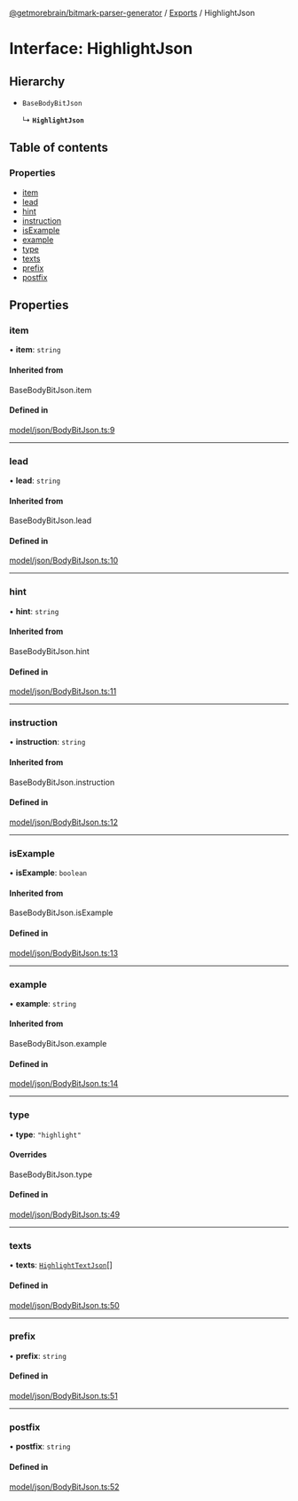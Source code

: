 [@getmorebrain/bitmark-parser-generator](../API.md) / [Exports](../modules.md) / HighlightJson

# Interface: HighlightJson

## Hierarchy

- `BaseBodyBitJson`

  ↳ **`HighlightJson`**

## Table of contents

### Properties

- [item](HighlightJson.md#item)
- [lead](HighlightJson.md#lead)
- [hint](HighlightJson.md#hint)
- [instruction](HighlightJson.md#instruction)
- [isExample](HighlightJson.md#isExample)
- [example](HighlightJson.md#example)
- [type](HighlightJson.md#type)
- [texts](HighlightJson.md#texts)
- [prefix](HighlightJson.md#prefix)
- [postfix](HighlightJson.md#postfix)

## Properties

### item

• **item**: `string`

#### Inherited from

BaseBodyBitJson.item

#### Defined in

[model/json/BodyBitJson.ts:9](https://github.com/getMoreBrain/bitmark-parser-generator/blob/9ddf9e2/src/model/json/BodyBitJson.ts#L9)

___

### lead

• **lead**: `string`

#### Inherited from

BaseBodyBitJson.lead

#### Defined in

[model/json/BodyBitJson.ts:10](https://github.com/getMoreBrain/bitmark-parser-generator/blob/9ddf9e2/src/model/json/BodyBitJson.ts#L10)

___

### hint

• **hint**: `string`

#### Inherited from

BaseBodyBitJson.hint

#### Defined in

[model/json/BodyBitJson.ts:11](https://github.com/getMoreBrain/bitmark-parser-generator/blob/9ddf9e2/src/model/json/BodyBitJson.ts#L11)

___

### instruction

• **instruction**: `string`

#### Inherited from

BaseBodyBitJson.instruction

#### Defined in

[model/json/BodyBitJson.ts:12](https://github.com/getMoreBrain/bitmark-parser-generator/blob/9ddf9e2/src/model/json/BodyBitJson.ts#L12)

___

### isExample

• **isExample**: `boolean`

#### Inherited from

BaseBodyBitJson.isExample

#### Defined in

[model/json/BodyBitJson.ts:13](https://github.com/getMoreBrain/bitmark-parser-generator/blob/9ddf9e2/src/model/json/BodyBitJson.ts#L13)

___

### example

• **example**: `string`

#### Inherited from

BaseBodyBitJson.example

#### Defined in

[model/json/BodyBitJson.ts:14](https://github.com/getMoreBrain/bitmark-parser-generator/blob/9ddf9e2/src/model/json/BodyBitJson.ts#L14)

___

### type

• **type**: ``"highlight"``

#### Overrides

BaseBodyBitJson.type

#### Defined in

[model/json/BodyBitJson.ts:49](https://github.com/getMoreBrain/bitmark-parser-generator/blob/9ddf9e2/src/model/json/BodyBitJson.ts#L49)

___

### texts

• **texts**: [`HighlightTextJson`](HighlightTextJson.md)[]

#### Defined in

[model/json/BodyBitJson.ts:50](https://github.com/getMoreBrain/bitmark-parser-generator/blob/9ddf9e2/src/model/json/BodyBitJson.ts#L50)

___

### prefix

• **prefix**: `string`

#### Defined in

[model/json/BodyBitJson.ts:51](https://github.com/getMoreBrain/bitmark-parser-generator/blob/9ddf9e2/src/model/json/BodyBitJson.ts#L51)

___

### postfix

• **postfix**: `string`

#### Defined in

[model/json/BodyBitJson.ts:52](https://github.com/getMoreBrain/bitmark-parser-generator/blob/9ddf9e2/src/model/json/BodyBitJson.ts#L52)
